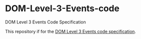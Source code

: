 # DOM-Level-3-Events-code
DOM Level 3 Events Code Specification

This repository if for the [DOM Level 3 Events code specification](https://w3c.github.io/DOM-Level-3-Events-code/).
